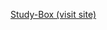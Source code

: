 <a href="https://nazmulrahman.github.io/study-box/" target="_blank">Study-Box (visit site)</a><br><br>

